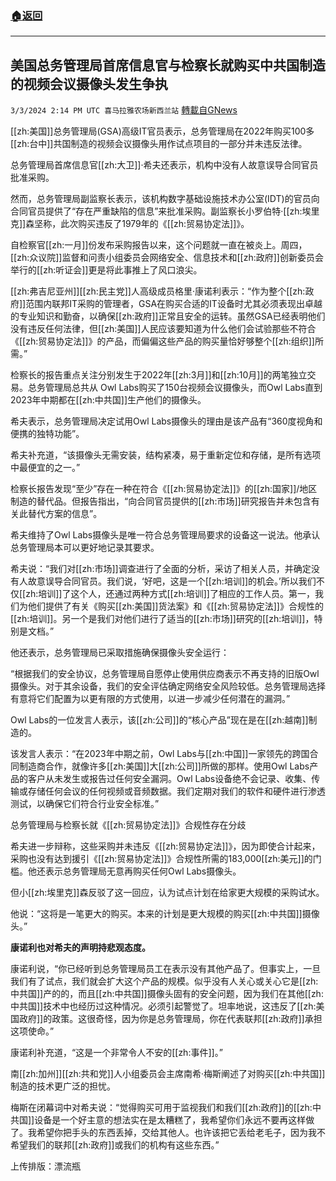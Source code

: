 ###  [:house:返回](README.md)
---


## 美国总务管理局首席信息官与检察长就购买中共国制造的视频会议摄像头发生争执
`3/3/2024 2:14 PM UTC 喜马拉雅农场新西兰站` [轉載自GNews](https://gnews.org/articles/2361123)

[[zh:美国]]总务管理局(GSA)高级IT官员表示，总务管理局在2022年购买100多[[zh:台中]]共国制造的视频会议摄像头用作试点项目的一部分并未违反法律。

总务管理局首席信息官[[zh:大卫]]·希夫还表示，机构中没有人故意误导合同官员批准采购。

然而，总务管理局副监察长表示，该机构数字基础设施技术办公室(IDT)的官员向合同官员提供了“存在严重缺陷的信息”来批准采购。副监察长小罗伯特·[[zh:埃里克]]森坚称，此次购买违反了1979年的《[[zh:贸易协定法]]》。

自检察官[[zh:一月]]份发布采购报告以来，这个问题就一直在被炎上。周四，[[zh:众议院]]监督和问责小组委员会网络安全、信息技术和[[zh:政府]]创新委员会举行的[[zh:听证会]]更是将此事推上了风口浪尖。

[[zh:弗吉尼亚州]][[zh:民主党]]人高级成员格里·康诺利表示：“作为整个[[zh:政府]]范围内联邦IT采购的管理者，GSA在购买合适的IT设备时尤其必须表现出卓越的专业知识和勤奋，以确保[[zh:政府]]正常且安全的运转。虽然GSA已经表明他们没有违反任何法律，但[[zh:美国]]人民应该要知道为什么他们会试验那些不符合《[[zh:贸易协定法]]》的产品，而偏偏这些产品的购买量恰好够整个[[zh:组织]]所需。”

检察长的报告重点关注分别发生于2022年[[zh:3月]]和[[zh:10月]]的两笔独立交易。总务管理局总共从 Owl Labs购买了150台视频会议摄像头，而Owl Labs直到2023年中期都在[[zh:中共国]]生产他们的摄像头。

希夫表示，总务管理局决定试用Owl Labs摄像头的理由是该产品有“360度视角和便携的独特功能”。

希夫补充道，“该摄像头无需安装，结构紧凑，易于重新定位和存储，是所有选项中最便宜的之一。”

检察长报告发现“至少”存在一种在符合《[[zh:贸易协定法]]》的[[zh:国家]]/地区制造的替代品。但报告指出，“向合同官员提供的[[zh:市场]]研究报告并未包含有关此替代方案的信息”。

希夫维持了Owl Labs摄像头是唯一符合总务管理局要求的设备这一说法。他承认总务管理局本可以更好地记录其要求。

希夫说：“我们对[[zh:市场]]调查进行了全面的分析，采访了相关人员，并确定没有人故意误导合同官员。我们说，‘好吧，这是一个[[zh:培训]]的机会。’所以我们不仅[[zh:培训]]了这个人，还通过两种方式[[zh:培训]]了相应的工作人员。第一，我们为他们提供了有关《购买[[zh:美国]]货法案》和《[[zh:贸易协定法]]》合规性的[[zh:培训]]。另一个是我们对他们进行了适当的[[zh:市场]]研究的[[zh:培训]]，特别是文档。”

他还表示，总务管理局已采取措施确保摄像头安全运行：

“根据我们的安全协议，总务管理局自愿停止使用供应商表示不再支持的旧版Owl摄像头。对于其余设备，我们的安全评估确定网络安全风险较低。总务管理局选择有意将它们配置为以更有限的方式使用，以进一步减少任何潜在的漏洞。”

Owl Labs的一位发言人表示，该[[zh:公司]]的“核心产品”现在是在[[zh:越南]]制造的。

该发言人表示：“在2023年中期之前，Owl Labs与[[zh:中国]]一家领先的跨国合同制造商合作，就像许多[[zh:美国]]大[[zh:公司]]所做的那样。使用Owl Labs产品的客户从未发生或报告过任何安全漏洞。Owl Labs设备绝不会记录、收集、传输或存储任何会议的任何视频或音频数据。我们定期对我们的软件和硬件进行渗透测试，以确保它们符合行业安全标准。”

总务管理局与检察长就《[[zh:贸易协定法]]》合规性存在分歧

希夫进一步辩称，这些采购并未违反《[[zh:贸易协定法]]》，因为即使合计起来，采购也没有达到援引《[[zh:贸易协定法]]》合规性所需的183,000[[zh:美元]]的门槛。他还表示总务管理局无意再购买任何Owl Labs摄像头。

但小[[zh:埃里克]]森反驳了这一回应，认为试点计划在给家更大规模的采购试水。

他说：“这将是一笔更大的购买。本来的计划是更大规模的购买[[zh:中共国]]摄像头。”

**康诺利也对希夫的声明持悲观态度。**

康诺利说，“你已经听到总务管理局员工在表示没有其他产品了。但事实上，一旦我们有了试点，我们就会扩大这个产品的规模。似乎没有人关心或关心它是[[zh:中共国]]产的的，而且[[zh:中共国]]摄像头固有的安全问题，因为我们在其他[[zh:中共国]]技术中也经历过这种情况。必须引起警觉了。坦率地说，这违反了[[zh:美国政府]]的政策。这很奇怪，因为你是总务管理局，你在代表联邦[[zh:政府]]承担这项使命。”

康诺利补充道，“这是一个非常令人不安的[[zh:事件]]。”

南[[zh:加州]][[zh:共和党]]人小组委员会主席南希·梅斯阐述了对购买[[zh:中共国]]制造的技术更广泛的担忧。

梅斯在闭幕词中对希夫说：“觉得购买可用于监视我们和我们[[zh:政府]]的[[zh:中共国]]设备是一个好主意的想法实在是太糟糕了，我希望你们永远不要再这样做了。我希望你把手头的东西丢掉，交给其他人。也许该把它丢给老毛子，因为我不希望我们的联邦[[zh:政府]]或我们的机构有这些东西。”

上传排版：漂流瓶
